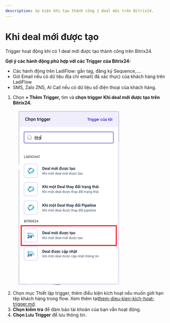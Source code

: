 ```yaml
---
description: Sự kiện khi tạo thành công 1 deal mới trên Bitrix24.
---
```


# Khi deal mới được tạo

Trigger hoạt động khi có 1 deal mới được tạo thành công trên Bitrix24.

**Gợi ý các hành động phù hợp với các Trigger của Bitrix24:**

* Các hành động trên LadiFlow: gắn tag, đăng ký Sequence,....
* Gửi Email nếu có dữ liệu địa chỉ email( đã xác thực) của khách hàng trên LadiFlow
* SMS, Zalo ZNS, AI Call nếu có dữ liệu số điện thoại của khách hàng.

1. Chọn **+ Thêm Trigger,** tìm và **chọn trigger Khi deal mới được tạo trên Bitrix24.**

<figure><img src="../../../../.gitbook/assets/image (361).png" alt=""><figcaption></figcaption></figure>

2. Chọn mục Thiết lập trigger, thêm điều kiện kích hoạt nếu muốn giới hạn tệp khách hàng trong flow. Xem thêm tại[them-dieu-kien-kich-hoat-trigger.md](../them-dieu-kien-kich-hoat-trigger.md "mention").
3. **Chọn kiểm tra** để đảm bảo tài khoản của bạn vẫn hoạt động.
4. **Chọn Lưu Trigger** để lưu thông tin.

